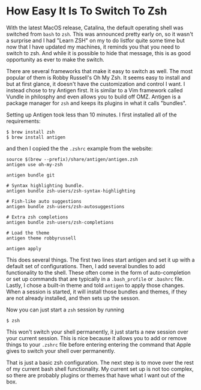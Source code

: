 # How Easy It Is To Switch To Zsh

With the latest MacOS release, Catalina, the default operating shell was switched from `bash` to 
`zsh`. This was announced pretty early on, so it wasn't a surprise and I had "Learn ZSH" on my to 
do listfor quite some time but now that I have updated my machines, it reminds you that you need 
to switch to zsh. And while it is possible to hide that message, this is as good opportunity as 
ever to make the switch.

There are several frameworks that make it easy to switch as well. The most popular of them is
Robby Russell's Oh My Zsh. It seems easy to install and but at first glance, it doesn't have the 
customization and control I want. I instead chose to try Antigen first. It is similar to a Vim
framework called Vundle in philosphy and even allows you to build off OMZ. Antigen is a package
manager for `zsh` and keeps its plugins in what it calls "bundles". 

Setting up Antigen took less than 10 minutes. I first installed all of the requirements:
```
$ brew install zsh
$ brew install antigen
```

and then I copied the the `.zshrc` example from the website:

```
source $(brew --prefix)/share/antigen/antigen.zsh
antigen use oh-my-zsh

antigen bundle git

# Syntax highlighting bundle.
antigen bundle zsh-users/zsh-syntax-highlighting

# Fish-like auto suggestions
antigen bundle zsh-users/zsh-autosuggestions

# Extra zsh completions
antigen bundle zsh-users/zsh-completions

# Load the theme
antigen theme robbyrussell

antigen apply
```

This does several things. The first two lines start antigen and set it up with a default set of
configurations. Then, I add several bundles to add functionality to the shell. These often come in
the form of auto-completion or set up commands that are typically in a `.bash_profile` or `.bashrc`
file. Lastly, I chose a built-in theme and told `antigen` to apply those changes. When a session is
started, it will install those bundles and themes, if they are not already installed, and then sets
up the sesson.

Now you can just start a `zsh` session by running

```
$ zsh
```

This won't switch your shell permanently, it just starts a new session over your current session. This
is nice because it allows you to add or remove things to your `.zshrc` file before entering entering 
the command that Apple gives to switch your shell over permanently. 

That is just a basic zsh configuration. The next step is to move over the rest of my current 
bash shell functionality. My current set up is not too complex, so there are probably plugins or 
themes that have what I want out of the box.
